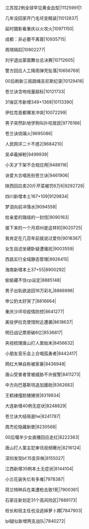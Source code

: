 江苏现2例全球罕见黄金血型|11125991|1

几年没回家开门毛坯变精装|11012837|

延时摄影看重庆以火攻火|10971150|

成都：非必要不离蓉|10935715|

周琦隔扣|10802277|

刘宇退出蒙面舞台总决赛|10712605|

警方回应人工降雨弹壳坠落|10656769|

00后刷新三摇跳绳吉尼斯纪录|10129416|

苍兰诀含吻戏量超标|10121733|

31省区市新增349+1368|10113390|

伊拉克首都爆发冲突|10072299|

男子突然趴地学狗叫扑咬居民|9776186|

苍兰诀琉璃火|9695086|

人民网评二十不惑2|9684210|

吴卓羲掉粉|9499939|

小天才下架不合规应用|9488116|

诀爱大合唱告别苍兰诀|9461906|

陕西回应卖20斤芹菜被罚6万6|9292729|

四川新增本土167+109|9129834|

梦泪向前冲落水|9094558|

给亲爱的璐瑶的一封信|9090163|

接下来的一个月郑州是这样的|9020725|

我肯定在几百年前就说过爱你|9018367|

女生自述坐硬卧疑遭骚扰|9003559|

西昌实行全域静态管理|8926415|

海南新增本土37+55|8900292|

偷偷藏不住cp设定|8885148|

男子出轨欲追回16万彩礼|8866996|

申公豹太好哭了|8816664|

重庆沙坪坝疫情防控|8641277|

美驻伊拉克使馆附近遭袭|8618637|

明日战记票房破6亿|8536817|

央视梳理唐山打人案始末|8456632|

小朋友音乐会上合唱孤勇者|8442417|

网红大琳自称被家暴|8436948|

唐山受害者曾被威胁不许报警|8411273|

中方向巴基斯坦追加援助|8362682|

王鹤棣撞脸猪猪侠|8319934|

大连新增40例无症状|8248829|

苍兰诀大结局是he|8241787|

周杰伦隐藏新歌|8230568|

00后噶羊少女直播回应走红|8222363|

唐山打人案主犯审讯视频曝光|8216124|

深圳发现bf.15变异株|8155027|

江西新增35例本土无症状|8144104|

小兰花装失忆有多难|7978387|

荷兰特种兵在美遭枪击致1死|7900361|

石家庄新划定31个高风险区|7889173|

校长和班主任也没逃掉萝卜蹲|7847903|

lpl疑似新增两支战队|7840272|

